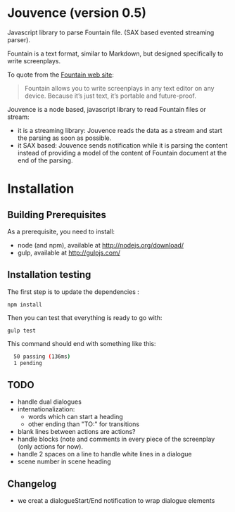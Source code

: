 # Jouvence (version 0.5)

Javascript library to parse Fountain file. (SAX based evented streaming parser).

Fountain is a text format, similar to Markdown, but designed specifically
to write screenplays.

To quote from the [Fountain web site](http://fountain.io/):

> Fountain allows you to write screenplays in any text editor on any device. Because it’s just text, it’s portable and future-proof.

Jouvence is a node based, javascript library to read Fountain files or stream:

* it is a streaming library: Jouvence reads the data as a stream and start the parsing as soon as possible.
* it SAX based: Jouvence sends notification while it is parsing the content instead of providing a model of the content of Fountain document at the end of the parsing.

# Installation

## Building Prerequisites
As a prerequisite, you need to install:

* node (and npm), available at http://nodejs.org/download/
* gulp, available at http://gulpjs.com/

## Installation testing

The first step is to update the dependencies :

    npm install
    
Then you can test that everything is ready to go with:

    gulp test

This command should end with something like this:

```bash
  50 passing (136ms)
  1 pending
```

## TODO

* handle dual dialogues
* internationalization:
  * words which can start a heading
  * other ending than "TO:" for transitions
* blank lines between actions are actions?
* handle blocks (note and comments in every piece of the screenplay (only actions for now).
* handle 2 spaces on a line to handle white lines in a dialogue
* scene number in scene heading

## Changelog

* we creat a dialogueStart/End notification to wrap dialogue elements
